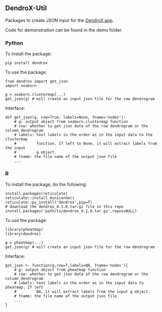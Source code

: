 ## DendroX-Util

Packages to create JSON input for the [DendroX app](https://github.com/frlender/DendroX).



Code for demonstration can be found in the demo folder.

### Python
To install the package:
```
pip install dendrox
```
To use the package:
```
from dendrox import get_json
import seaborn

g = seaborn.clustermap(...)
get_json(g) # will create an input json file for the row dendrogram
```
Interface:
```
def get_json(g, row=True, labels=None, fname='nodes'):
    # g: output object from seaborn.clustermap function
    # row: whether to get json data of the row dendrogram or the column dendrogram
    # labels: text labels in the order as in the input data to the clustermap 
    #         function. If left to None, it will extract labels from the input 
    #         g object.
    # fname: the file name of the output json file
    ...
```
### R
To install the package, do the following:
```
install.packages(reticulate)
reticulate::install_miniconda()
reticulate::py_install('dendrox',pip=T)
# download the dendrox_0.1.0.tar.gz file in this repo
install.packages('path/to/dendrox_0.1.0.tar.gz',repos=NULL)
```
To use the package:
```
library(pheatmap)
library(dendrox)

g = pheatmap(...)
get_json(g) # will create an input json file for the row dendrogram
```
Interface:
````
get_json <- function(g,row=T,labels=NA, fname='nodes'){
    # g: output object from pheatmap function
    # row: whether to get json data of the row dendrogram or the column dendrogram
    # labels: text labels in the order as in the input data to pheatmap. If left 
    #         NA, it will extract labels from the input g object.
    # fname: the file name of the output json file
    ...
}